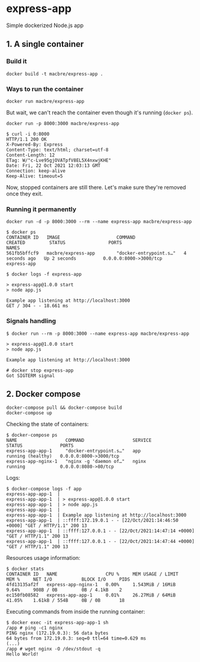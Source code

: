 # express-app
Simple dockerized Node.js app

## 1. A single container

### Build it

```
docker build -t macbre/express-app .
```

### Ways to run the container

```
docker run macbre/express-app
```

But wait, we can't reach the container even though it's running (`docker ps`).

```
docker run -p 8000:3000 macbre/express-app
```

```
$ curl -i 0:8000
HTTP/1.1 200 OK
X-Powered-By: Express
Content-Type: text/html; charset=utf-8
Content-Length: 12
ETag: W/"c-Lve95gjOVATpfV8EL5X4nxwjKHE"
Date: Fri, 22 Oct 2021 12:03:13 GMT
Connection: keep-alive
Keep-Alive: timeout=5
```

Now, stopped containers are still there. Let's make sure they're removed once they exit.

### Running it permanently

```
docker run -d -p 8000:3000 --rm --name express-app macbre/express-app
```

```
$ docker ps
CONTAINER ID   IMAGE                     COMMAND                  CREATED         STATUS                PORTS                                                                                                NAMES
561fb5bffcf9   macbre/express-app        "docker-entrypoint.s…"   4 seconds ago   Up 2 seconds          0.0.0.0:8000->3000/tcp                                                                               express-app
```

```
$ docker logs -f express-app

> express-app@1.0.0 start
> node app.js

Example app listening at http://localhost:3000
GET / 304 - - 18.661 ms
```

### Signals handling

```
$ docker run --rm -p 8000:3000 --name express-app macbre/express-app

> express-app@1.0.0 start
> node app.js

Example app listening at http://localhost:3000

# docker stop express-app
Got SIGTERM signal
```

## 2. Docker compose

```
docker-compose pull && docker-compose build
docker-compose up
```

Checking the state of containers:

```
$ docker-compose ps
NAME                  COMMAND                  SERVICE             STATUS              PORTS
express-app-app-1     "docker-entrypoint.s…"   app                 running (healthy)   0.0.0.0:8000->3000/tcp
express-app-nginx-1   "nginx -g 'daemon of…"   nginx               running             0.0.0.0:8080->80/tcp
```

Logs:

```
$ docker-compose logs -f app
express-app-app-1  | 
express-app-app-1  | > express-app@1.0.0 start
express-app-app-1  | > node app.js
express-app-app-1  | 
express-app-app-1  | Example app listening at http://localhost:3000
express-app-app-1  | ::ffff:172.19.0.1 - - [22/Oct/2021:14:46:50 +0000] "GET / HTTP/1.1" 200 13
express-app-app-1  | ::ffff:127.0.0.1 - - [22/Oct/2021:14:47:14 +0000] "GET / HTTP/1.1" 200 13
express-app-app-1  | ::ffff:127.0.0.1 - - [22/Oct/2021:14:47:44 +0000] "GET / HTTP/1.1" 200 13
```

Resources usage information:

```
$ docker stats
CONTAINER ID   NAME                  CPU %     MEM USAGE / LIMIT     MEM %     NET I/O           BLOCK I/O     PIDS
4fd13135af2f   express-app-nginx-1   0.00%     1.543MiB / 16MiB      9.64%     908B / 0B         0B / 4.1kB    2
ec150fb08582   express-app-app-1     0.01%     26.27MiB / 64MiB      41.05%    1.61kB / 554B     0B / 0B       18
```

Executing commands from inside the running container:

```
$ docker exec -it express-app-app-1 sh
/app # ping -c1 nginx
PING nginx (172.19.0.3): 56 data bytes
64 bytes from 172.19.0.3: seq=0 ttl=64 time=0.629 ms
(...)
/app # wget nginx -O /dev/stdout -q
Hello World!
```

